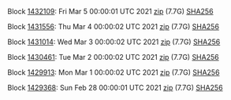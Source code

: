Block [1432109](https://insight.dash.org/insight/block/0000000000000004c378bc769b44f95a09d7b89d30363921de20ddf441dff4a2): Fri Mar  5 00:00:01 UTC 2021 [zip](https://dash-bootstrap.ams3.digitaloceanspaces.com/mainnet/2021-03-05/bootstrap.dat.zip) (7.7G) [SHA256](https://dash-bootstrap.ams3.digitaloceanspaces.com/mainnet/2021-03-05/sha256.txt)

Block [1431556](https://insight.dash.org/insight/block/000000000000001880056f508706453be5b5a8616a27aa8e49e9ff4232aaf6f6): Thu Mar  4 00:00:02 UTC 2021 [zip](https://dash-bootstrap.ams3.digitaloceanspaces.com/mainnet/2021-03-04/bootstrap.dat.zip) (7.7G) [SHA256](https://dash-bootstrap.ams3.digitaloceanspaces.com/mainnet/2021-03-04/sha256.txt)

Block [1431014](https://insight.dash.org/insight/block/000000000000000d8e316aff9997203caa0b5c0f860a7bb853ce3818e95d23f6): Wed Mar  3 00:00:02 UTC 2021 [zip](https://dash-bootstrap.ams3.digitaloceanspaces.com/mainnet/2021-03-03/bootstrap.dat.zip) (7.7G) [SHA256](https://dash-bootstrap.ams3.digitaloceanspaces.com/mainnet/2021-03-03/sha256.txt)

Block [1430461](https://insight.dash.org/insight/block/00000000000000007dee388e0af44c5b98ce3798872d1fcb2313be4ccf29b12d): Tue Mar  2 00:00:02 UTC 2021 [zip](https://dash-bootstrap.ams3.digitaloceanspaces.com/mainnet/2021-03-02/bootstrap.dat.zip) (7.7G) [SHA256](https://dash-bootstrap.ams3.digitaloceanspaces.com/mainnet/2021-03-02/sha256.txt)

Block [1429913](https://insight.dash.org/insight/block/00000000000000134ddd20f32ee18e8b5ae8d644e2bd50c0a2f0f74314653aeb): Mon Mar  1 00:00:02 UTC 2021 [zip](https://dash-bootstrap.ams3.digitaloceanspaces.com/mainnet/2021-03-01/bootstrap.dat.zip) (7.7G) [SHA256](https://dash-bootstrap.ams3.digitaloceanspaces.com/mainnet/2021-03-01/sha256.txt)

Block [1429368](https://insight.dash.org/insight/block/000000000000000a4f20ce4f998e8026602dea323e55e632dff6b30111739a68): Sun Feb 28 00:00:01 UTC 2021 [zip](https://dash-bootstrap.ams3.digitaloceanspaces.com/mainnet/2021-02-28/bootstrap.dat.zip) (7.7G) [SHA256](https://dash-bootstrap.ams3.digitaloceanspaces.com/mainnet/2021-02-28/sha256.txt)
